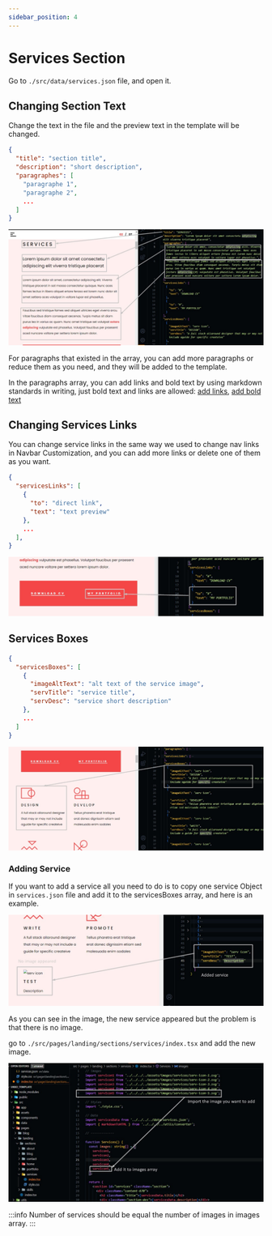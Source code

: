 ```yaml
---
sidebar_position: 4
---
```


# Services Section

Go to `./src/data/services.json` file, and open it.

## Changing Section Text

Change the text in the file and the preview text in the template will be changed.

```json
{
  "title": "section title",
  "description": "short description",
  "paragraphes": [
    "paragraphe 1",
    "paragraphe 2",
    ...
  ]
}
```

![services](./img/services/edit-services-1.jpg)

For paragraphs that existed in the array, you can add more paragraphs or reduce them as you need, and they will be added to the template.

In the paragraphs array, you can add links and bold text by using markdown standards in writing, just bold text and links are allowed: [add links](https://github.com/adam-p/markdown-here/wiki/Markdown-Cheatsheet#links), [add bold text](https://github.com/adam-p/markdown-here/wiki/Markdown-Cheatsheet#emphasis)

## Changing Services Links

You can change service links in the same way we used to change nav links in Navbar Customization, and you can add more links or delete one of them as you want.

```json
{
  "servicesLinks": [
    {
      "to": "direct link",
      "text": "text preview"
    },
    ...
  ],
}
```

![services](./img/services/edit-services-2.jpg)

## Services Boxes

```json
{
  "servicesBoxes": [
    {
      "imageAltText": "alt text of the service image",
      "servTitle": "service title",
      "servDesc": "service short description"
    },
    ...
  ]
}
```

![services](./img/services/edit-services-3.jpg)

### Adding Service

If you want to add a service all you need to do is to copy one service Object in `services.json` file and add it to the servicesBoxes array, and here is an example.

![services](./img/services/edit-services-4.jpg)

As you can see in the image, the new service appeared but the problem is that there is no image.

go to `./src/pages/landing/sections/services/index.tsx` and add the new image.

![services](./img/services/edit-services-6.jpg)

:::info
Number of services should be equal the number of images in images array.
:::
